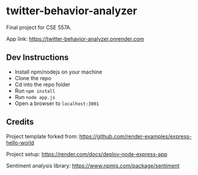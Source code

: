 # twitter-behavior-analyzer
Final project for CSE 557A.

App link: https://twitter-behavior-analyzer.onrender.com

Dev Instructions
------
* Install npm/nodejs on your machine
* Clone the repo
* Cd into the repo folder
* Run `npm install`
* Run `node app.js`
* Open a browser to `localhost:3001`

Credits
------

Project template forked from: https://github.com/render-examples/express-hello-world

Project setup: https://render.com/docs/deploy-node-express-app

Sentiment analysis library: https://www.npmjs.com/package/sentiment